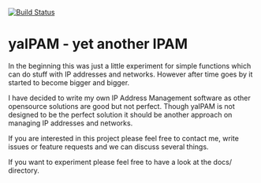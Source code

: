 [![Build Status](https://www.travis-ci.org/KlaasT/yaIPAM.svg?branch=master)](https://www.travis-ci.org/KlaasT/yaIPAM)

# yaIPAM - yet another IPAM

In the beginning this was just a little experiment for simple functions which can do stuff with IP addresses and networks. However after time goes by it started to become bigger and bigger.

I have decided to write my own IP Address Management software as other opensource solutions are good but not perfect. Though yaIPAM is not designed to be the perfect solution it should be another approach on managing IP addresses and networks.

If you are interested in this project please feel free to contact me, write issues or feature requests and we can discuss several things.

If you want to experiment please feel free to have a look at the docs/ directory.
